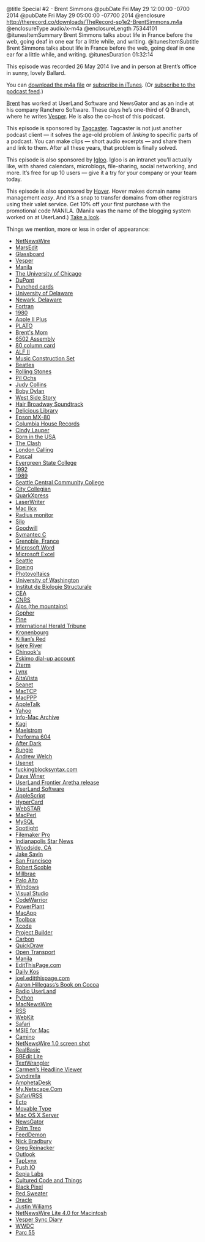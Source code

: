 @title Special #2 - Brent Simmons
@pubDate Fri May 29 12:00:00 -0700 2014
@pubDate Fri May 29 05:00:00 -07700 2014
@enclosure http://therecord.co/downloads/TheRecord-sp1e2-BrentSimmons.m4a
@enclosureType audio/x-m4a
@enclosureLength 75344101
@itunesItemSummary Brent Simmons talks about life in France before the web, going deaf in one ear for a little while, and writing.
@itunesItemSubtitle Brent Simmons talks about life in France before the web, going deaf in one ear for a little while, and writing.
@itunesDuration 01:32:14

This episode was recorded 26 May 2014 live and in person at Brent’s office in sunny, lovely Ballard.

You can <a href="http://therecord.co/downloads/TheRecord-sp1e2-BrentSimmons.m4a">download the m4a file</a> or <a href="https://itunes.apple.com/us/podcast/the-record/id791861057">subscribe in iTunes</a>. (Or <a href="http://therecord.co/xml/rss.xml">subscribe to the podcast feed</a>.)

<a href="http://inessential.com/">Brent</a> has worked at UserLand Software and NewsGator and as an indie at his company Ranchero Software. These days he’s one-third of Q Branch, where he writes <a href="http://vesperapp.co/appstore">Vesper</a>. He is also the co-host of this podcast.

<p class="sponsor">This episode is sponsored by <a href="https://itunes.apple.com/us/app/tagcaster/id662918542?mt=8">Tagcaster</a>. Tagcaster is not just another podcast client — it solves the age-old problem of <i>linking</i> to specific parts of a podcast. You can make clips — short audio excerpts — and share them and link to them. After all these years, that problem is finally solved.</p>

<p class="sponsor">This episode is also sponsored by <a href="http://igloosoftware.com/therecord">Igloo</a>. Igloo is an intranet you’ll actually like, with shared calendars, microblogs, file-sharing, social networking, and more. It’s free for up 10 users — give it a try for your company or your team today.</p>

<p class="sponsor">This episode is also sponsored by <a href="https://www.hover.com/">Hover</a>. Hover makes domain name management <i>easy</i>. And it’s a snap to transfer domains from other registrars using their valet service. Get 10% off your first purchase with the promotional code MANILA. (Manila was the name of the blogging system worked on at UserLand.) <a href="https://www.hover.com/">Take a look</a>.</p>

Things we mention, more or less in order of appearance:

<ul>
<li><a href="https://web.archive.org/web/20040114044527/http://ranchero.com/netnewswire/">NetNewsWire</a></li>
<li><a href="https://web.archive.org/web/20050604075416/http://ranchero.com/marsedit/">MarsEdit</a></li>
<li><a href="http://glassboard.com">Glassboard</a></li>
<li><a href="http://vesperapp.co">Vesper</a></li>
<li><a href="https://web.archive.org/web/20000229202924/http://manila.userland.com/">Manila</a></li>
<li><a href="http://www.uchicago.edu">The University of Chicago</a></li>
<li><a href="http://www.dupont.com">DuPont</a></li>
<li><a href="http://en.wikipedia.org/wiki/Punched_card">Punched cards</a></li>
<li><a href="http://www.udel.edu">University of Delaware</a></li>
<li><a href="http://www.cityofnewarkde.us">Newark, Delaware</a></li>
<li><a href="http://en.wikipedia.org/wiki/Fortran">Fortran</a></li>
<li><a href="http://en.wikipedia.org/wiki/1980">1980</a></li>
<li><a href="http://en.wikipedia.org/wiki/Apple_II_Plus">Apple II Plus</a></li>
<li><a href="http://en.wikipedia.org/wiki/PLATO_(computer_system)">PLATO</a></li>
<li><a href="https://twitter.com/maggiejdavis">Brent's Mom</a></li>
<li><a href="http://en.wikibooks.org/wiki/6502_Assembly">6502 Assembly</a></li>
<li><a href="http://support.apple.com/kb/TA46270?viewlocale=en_US&locale=en_US">80 column card</a></li>
<li><a href="https://archive.org/details/ALF_Music_Synthesizer_Owners_Manual">ALF II</a></li>
<li><a href="http://en.wikipedia.org/wiki/Music_Construction_Set">Music Construction Set</a></li>
<li><a href="http://www.thebeatles.com">Beatles</a></li>
<li><a href="http://www.rollingstones.com">Rolling Stones</a></li>
<li><a href="http://en.wikipedia.org/wiki/Phil_Ochs">Pil Ochs</a></li>
<li><a href="http://www.judycollins.com/index1.php">Judy Collins</a></li>
<li><a href="http://www.bobdylan.com/">Boby Dylan</a></li>
<li><a href="http://www.westsidestory.com">West Side Story</a></li>
<li><a href="https://m.youtube.com/watch?v=TYjz7gxo8k4">Hair Broadway Soundtrack</a></li>
<li><a href="http://delicious-monster.com">Delicious Library</a></li>
<li><a href="http://global.epson.com/company/corporate_history/milestone_products/11_mx80.html">Epson MX-80</a></li>
<li><a href="http://thephoenix.com/boston/music/129722-rise-and-fall-of-the-columbia-house-record-clu/">Columbia House Records</a></li>
<li><a href="http://cyndilauper.com">Cindy Lauper</a></li>
<li><a href="http://en.wikipedia.org/wiki/Born_in_the_U.S.A.">Born in the USA</a></li>
<li><a href="http://www.theclash.com">The Clash</a></li>
<li><a href="https://m.youtube.com/watch?v=EfK-WX2pa8c">London Calling</a></li>
<li><a href="http://en.wikipedia.org/wiki/Pascal_(programming_language)">Pascal</a></li>
<li><a href="http://www.evergreen.edu">Evergreen State College</a></li>
<li><a href="http://en.wikipedia.org/wiki/1992">1992</a></li>
<li><a href="http://en.wikipedia.org/wiki/1989">1989</a></li>
<li><a href="http://www.seattlecentral.edu">Seattle Central Community College</a></li>
<li><a href="http://newcitycollegian.com">City Collegian</a></li>
<li><a href="http://www.quark.com/Products/QuarkXPress/">QuarkXpress</a></li>
<li><a href="http://en.wikipedia.org/wiki/LaserWriter">LaserWriter</a></li>
<li><a href="http://en.wikipedia.org/wiki/Macintosh_IIcx">Mac IIcx</a></li>
<li><a href="https://www.google.com/search?q=radius+monitor&client=safari&rls=en&tbm=isch&tbo=u&source=univ&sa=X&ei=Qc6GU_TJN9XeoAT_4YGQDA&ved=0CEIQsAQ&biw=1369&bih=1236">Radius monitor</a></li>
<li><a href="http://en.wikipedia.org/wiki/Silo_(store)">Silo</a></li>
<li><a href="http://www.seattlegoodwill.org">Goodwill</a></li>
<li><a href="http://en.wikipedia.org/wiki/THINK_C">Symantec C</a></li>
<li><a href="http://en.wikipedia.org/wiki/Grenoble">Grenoble, France</a></li>
<li><a href="http://office.microsoft.com/en-us/word/">Microsoft Word</a></li>
<li><a href="http://office.microsoft.com/en-us/excel/">Microsoft Excel</a></li>
<li><a href="http://en.wikipedia.org/wiki/Seattle">Seattle</a></li>
<li><a href="http://www.boeing.com/boeing/">Boeing</a></li>
<li><a href="http://en.wikipedia.org/wiki/Photovoltaics">Photovoltaics</a></li>
<li><a href="http://www.washington.edu">University of Washington</a></li>
<li><a href="http://www.ibs.fr/?lang=en">Institut de Biologie Structurale</a></li>
<li><a href="http://www.cea.fr">CEA</a></li>
<li><a href="http://www.cnrs.fr">CNRS</a></li>
<li><a href="http://en.wikipedia.org/wiki/Alps">Alps (the mountains)</a></li>
<li><a href="http://en.wikipedia.org/wiki/Gopher_(protocol)">Gopher</a></li>
<li><a href="http://en.wikipedia.org/wiki/Pine_(email_client)">Pine</a></li>
<li><a href="http://www.iht.com">International Herald Tribune</a></li>
<li><a href="http://en.wikipedia.org/wiki/Kronenbourg_Brewery">Kronenbourg</a></li>
<li><a href="http://www.georgekillians.com/AV.aspx?returnUrl=default.aspx">Killian’s Red</a></li>
<li><a href="http://en.wikipedia.org/wiki/Isère_(river)">Isère River</a></li>
<li><a href="http://www.anthonys.com/restaurants/detail/chinook-at-salmon-bay">Chinook's</a></li>
<li><a href="http://www.eskimo.com">Eskimo dial-up account</a></li>
<li><a href="http://www.dalverson.com/zterm/">Zterm</a></li>
<li><a href="http://en.wikipedia.org/wiki/Lynx_(web_browser)">Lynx</a></li>
<li><a href="http://searchengineland.com/altavista-eulogy-165366">AltaVista</a></li>
<li><a href="http://www.seanet.com">Seanet</a></li>
<li><a href="http://en.wikipedia.org/wiki/MacTCP">MacTCP</a></li>
<li><a href="http://www.index-site.com/macppp.html">MacPPP</a></li>
<li><a href="http://en.wikipedia.org/wiki/AppleTalk">AppleTalk</a></li>
<li><a href="https://www.yahoo.com">Yahoo</a></li>
<li><a href="http://archive.info-mac.org">Info-Mac Archive</a></li>
<li><a href="http://www.kagi.com/">Kagi</a></li>
<li><a href="http://www.ambrosiasw.com/games/maelstrom/">Maelstrom</a></li>
<li><a href="http://en.wikipedia.org/wiki/Macintosh_Performa">Performa 604</a></li>
<li><a href="http://en.wikipedia.org/wiki/After_Dark_(software)">After Dark</a></li>
<li><a href="http://www.bungie.net">Bungie</a></li>
<li><a href="http://en.wikipedia.org/wiki/Ambrosia_Software">Andrew Welch</a></li>
<li><a href="http://en.wikipedia.org/wiki/Usenet">Usenet</a></li>
<li><a href="http://fuckingblocksyntax.com">fuckingblocksyntax.com</a></li>
<li><a href="http://scripting.com">Dave Winer</a></li>
<li><a href="http://davewiner.userland.com/historyOfFrontier">UserLand Frontier Aretha release</a></li>
<li><a href="https://web.archive.org/web/19991113024326/http://www.userland.com/">UserLand Software</a></li>
<li><a href="https://developer.apple.com/library/mac/documentation/applescript/Conceptual/AppleScriptX/AppleScriptX.html">AppleScript</a></li>
<li><a href="https://www.google.com/search?q=hypercard&client=safari&rls=en&tbm=isch&tbo=u&source=univ&sa=X&ei=09GGU7fBL8_coASMuYCQBA&ved=0CDUQsAQ&biw=1369&bih=1236">HyperCard</a></li>
<li><a href="https://web.archive.org/web/20000815062309/http://www.starnine.com/webstar/webstar.html">WebSTAR</a></li>
<li><a href="http://projects.pudge.net">MacPerl</a></li>
<li><a href="http://www.mysql.com">MySQL</a></li>
<li><a href="http://web.archive.org/web/19991021212201/http://www.ranchero.com/spotlight/">Spotlight</a></li>
<li><a href="http://www.filemaker.com/products/filemaker-pro/">Filemaker Pro</a></li>
<li><a href="http://www.indystar.com">Indianapolis Star News</a></li>
<li><a href="http://www.woodsidetown.org">Woodside, CA</a></li>
<li><a href="https://twitter.com/jsavin">Jake Savin</a></li>
<li><a href="http://sfgov.org">San Francisco</a></li>
<li><a href="http://scobleizer.com">Robert Scoble</a></li>
<li><a href="http://www.ci.millbrae.ca.us">Millbrae</a></li>
<li><a href="http://www.cityofpaloalto.org">Palo Alto</a></li>
<li><a href="http://windows.microsoft.com/">Windows</a></li>
<li><a href="http://www.visualstudio.com">Visual Studio</a></li>
<li><a href="http://en.wikipedia.org/wiki/CodeWarrior">CodeWarrior</a></li>
<li><a href="http://en.wikipedia.org/wiki/PowerPlant">PowerPlant</a></li>
<li><a href="http://en.wikipedia.org/wiki/MacApp">MacApp</a></li>
<li><a href="http://en.wikipedia.org/wiki/Macintosh_Toolbox">Toolbox</a></li>
<li><a href="https://developer.apple.com/xcode/">Xcode</a></li>
<li><a href="http://en.wikipedia.org/wiki/Project_Builder">Project Builder</a></li>
<li><a href="http://en.wikipedia.org/wiki/Carbon_(API)">Carbon</a></li>
<li><a href="http://en.wikipedia.org/wiki/QuickDraw">QuickDraw</a></li>
<li><a href="http://en.wikipedia.org/wiki/Open_Transport">Open Transport</a></li>
<li><a href="https://web.archive.org/web/20000229202924/http://manila.userland.com/">Manila</a></li>
<li><a href="https://web.archive.org/web/20000302104551/http://www.editthispage.com/">EditThisPage.com</a></li>
<li><a href="http://www.dailykos.com">Daily Kos</a></li>
<li><a href="https://web.archive.org/web/20000620151247/http://joel.editthispage.com/">joel.editthispage.com</a></li>
<li><a href="http://www.amazon.com/Cocoa-Programming-Mac-4th-Edition/dp/0321774086">Aaron Hillegass’s Book on Cocoa</a></li>
<li><a href="https://web.archive.org/web/20010224173813/http://radio.userland.com/">Radio UserLand</a></li>
<li><a href="https://www.python.org">Python</a></li>
<li><a href="http://inessential.com/2002/06/05/macnewswire_1_0b7">MacNewsWire</a></li>
<li><a href="http://en.wikipedia.org/wiki/RSS">RSS</a></li>
<li><a href="http://www.webkit.org">WebKit</a></li>
<li><a href="https://www.apple.com/safari/">Safari</a></li>
<li><a href="http://en.wikipedia.org/wiki/Internet_Explorer_for_Mac">MSIE for Mac</a></li>
<li><a href="http://caminobrowser.org">Camino</a></li>
<li><a href="http://ranchero.com/images/newheadlines2.jpg">NetNewsWire 1.0 screen shot</a></li>
<li><a href="http://www.xojo.com/index_xojo.php">RealBasic</a></li>
<li><a href="http://en.wikipedia.org/wiki/BBEdit_Lite">BBEdit Lite</a></li>
<li><a href="http://www.barebones.com/products/textwrangler/">TextWrangler</a></li>
<li><a href="https://web.archive.org/web/19991010052722/http://www.vertexdev.com/HeadlineViewer/">Carmen’s Headline Viewer</a></li>
<li><a href="http://www.yole.ru/projects/syndirella/">Syndirella</a></li>
<li><a href="http://www.disobey.com/amphetadesk/">AmphetaDesk</a></li>
<li><a href="http://readwrite.com/2007/03/05/mynetscape_20#awesm=~oFDbbHvdM5cj7V">My.Netscape.Com</a></li>
<li><a href="https://discussions.apple.com/thread/4135311?start=285&">Safari/RSS</a></li>
<li><a href="http://ecto.kung-foo.tv">Ecto</a></li>
<li><a href="http://movabletype.org">Movable Type</a></li>
<li><a href="http://www.apple.com/osx/server/">Mac OS X Server</a></li>
<li><a href="http://inessential.com/2014/05/10/what_happened_at_newsgator">NewsGator</a></li>
<li><a href="http://en.wikipedia.org/wiki/Palm_Treo">Palm Treo</a></li>
<li><a href="http://www.feeddemon.com">FeedDemon</a></li>
<li><a href="http://nickbradbury.com">Nick Bradbury</a></li>
<li><a href="https://twitter.com/gregr">Greg Reinacker</a></li>
<li><a href="http://office.microsoft.com/en-us/outlook/">Outlook</a></li>
<li><a href="http://taplynx.com">TapLynx</a></li>
<li><a href="http://push.io">Push IO</a></li>
<li><a href="http://sepialabs.com">Sepia Labs</a></li>
<li><a href="http://culturedcode.com">Cultured Code and Things</a></li>
<li><a href="http://blackpixel.com">Black Pixel</a></li>
<li><a href="http://www.red-sweater.com">Red Sweater</a></li>
<li><a href="http://www.oracle.com/">Oracle</a></li>
<li><a href="http://carpeaqua.com">Justin Wiliams</a></li>
<li><a href="http://inessential.com/2011/03/02/the_return_of_netnewswire_lite">NetNewsWire Lite 4.0 for Macintosh</a></li>
<li><a href="http://inessential.com/vespersyncdiary">Vesper Sync Diary</a></li>
<li><a href="https://developer.apple.com/wwdc/">WWDC</a></li>
<li><a href="http://www.parc55hotel.com">Parc 55</a></li>
</ul>